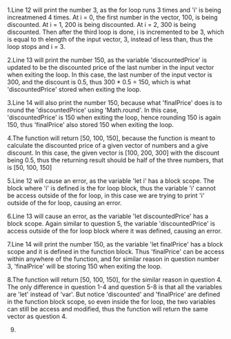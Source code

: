 1.Line 12 will print the number 3, as the for loop runs 3 times and 'i' is being increatmened 4 times. At i = 0, the first number in the vector, 100, is being discounted. At i = 1, 200 is being discounted. At i = 2, 300 is being discounted. Then after the third loop is done, i is incremented to be 3, which is equal to th elength of the input vector, 3, instead of less than, thus the loop stops and i = 3.

2.Line 13 will print the number 150, as the variable 'discountedPrice' is updated to be the discounted price of the last number in the input vector when exiting the loop. In this case, the last number of the input vector is 300, and the discount is 0.5, thus 300 * 0.5 = 150, which is what 'discountedPrice' stored when exiting the loop.

3.Line 14 will also print the number 150, because what 'finalPrice' does is to round the 'discountedPrice' using 'Math.round'. In this case, 'discountedPrice' is 150 when exiting the loop, hence rounding 150 is again 150, thus 'finalPrice' also stored 150 when exiting the loop.

4.The function will return [50, 100, 150], because the function is meant to calculate the discounted price of a given vector of numbers and a give discount. In this case, the given vector is [100, 200, 300] with the discount being 0.5, thus the returning result should be half of the three numbers, that is [50, 100, 150]

5.Line 12 will cause an error, as the variable 'let i' has a block scope. The block where 'i' is defined is the for loop block, thus the variable 'i' cannot be access outside of the for loop, in this case we are trying to print 'i' outside of the for loop, causing an error.

6.Line 13 will cause an error, as the variable 'let discountedPrice' has a block scope. Again similar to question 5, the variable 'discountedPrice' is access outside of the for loop block where it was defined, causing an error.

7.Line 14 will print the number 150, as the variable 'let finalPrice' has a block scope and it is defined in the function block. Thus 'finalPrice' can be access within anywhere of the function, and for similar reason in question number 3, 'finalPrice' will be storing 150 when exiting the loop.

8.The function will return [50, 100, 150], for the similar reason in question 4. The only difference in question 1-4 and question 5-8 is that all the variables are 'let' instead of 'var'. But notice 'discounted' and 'finalPrice' are defined in the function block scope, so even inside the for loop, the two variables can still be access and modified, thus the function will return the same vector as question 4.

9.
